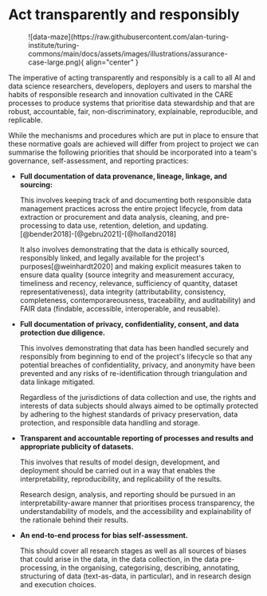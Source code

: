 # Act transparently and responsibly
<figure markdown>
  ![data-maze](https://raw.githubusercontent.com/alan-turing-institute/turing-commons/main/docs/assets/images/illustrations/assurance-case-large.png){ align="center" }
</figure>


The imperative of acting transparently and responsibly is a call to all AI and data science researchers, developers, deployers and users to marshal the habits of responsible research and innovation cultivated in the CARE processes to produce systems that prioritise data stewardship and that are robust, accountable, fair, non-discriminatory, explainable, reproducible, and replicable. 

While the mechanisms and procedures which are put in place to ensure that these normative goals are achieved will differ from project to project we can summarise the following priorities that should be incorporated into a team's governance, self-assessment, and reporting practices:

- **Full documentation of data provenance, lineage, linkage, and sourcing:**

    This involves keeping track of and documenting both responsible data management practices across the entire project lifecycle, from data extraction or procurement and data analysis, cleaning, and pre-processing to data use, retention, deletion, and updating.[@bender2018]-[@gebru2021]-[@holland2018]

    It also involves demonstrating that the data is ethically sourced, responsibly linked, and legally available for the project's purposes[@weinhardt2020] and making explicit measures taken to ensure data quality (source integrity and measurement accuracy, timeliness and recency, relevance, sufficiency of quantity, dataset representativeness), data integrity (attributability, consistency, completeness, contemporareousness, traceability, and auditability) and FAIR data (findable, accessible, interoperable, and reusable).   

- **Full documentation of privacy, confidentiality, consent, and data protection due diligence.**

    This involves demonstrating that data has been handled securely and responsibly from beginning to end of the project's lifecycle so that any potential breaches of confidentiality, privacy, and anonymity have been prevented and any risks of re-identification through triangulation and data linkage mitigated. 

    Regardless of the jurisdictions of data collection and use, the rights and interests of data subjects should always aimed to be optimally protected by adhering to the highest standards of privacy preservation, data protection, and responsible data handling and storage.
 <!-- such as those contained in the IRE 3.0 and the NESH guidelines (franzke, 2020; NESH, 2019). -->
 
 <!-- They should also demonstrate that they have sufficiently taken into account contextual factors in meeting the privacy expectations of observed research subjects (like who is involved in observed interactions, how and what type of information is exchanged, how sensitive it is perceived to be, and where and when such exchanges occur). Documentation should additionally include evidence that researchers have instituted proportionate protocols for attaining informed and meaningful consent that are appropriate to the specific contexts of the data extraction and use and that cohere with the reasonable expectations of targeted research subjects.  -->
- **Transparent and accountable reporting of processes and results and appropriate publicity of datasets.**

    This involves that results of model design, development, and deployment should be carried out in a way that enables the interpretability, reproducibility, and replicability of the results. 

    Research design, analysis, and reporting should be pursued in an interpretability-aware manner that prioritises process transparency, the understandability of models, and the accessibility and explainability of the rationale behind their results.    

- **An end-to-end process for bias self-assessment.**

    This should cover all research stages as well as all sources of biases that could arise in the data, in the data collection, in the data pre-processing, in the organising, categorising, describing, annotating, structuring of data (text-as-data, in particular), and in research design and execution choices.
